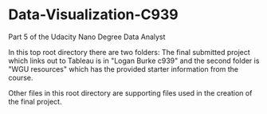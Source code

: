 # Data-Visualization-C939
Part 5 of the Udacity Nano Degree Data Analyst

In this top root directory there are two folders: 
The final submitted project which links out to Tableau is in "Logan Burke c939"
and the second folder is "WGU resources" which has the provided starter information
from the course.

Other files in this root directory are supporting files used in the creation of 
the final project. 
